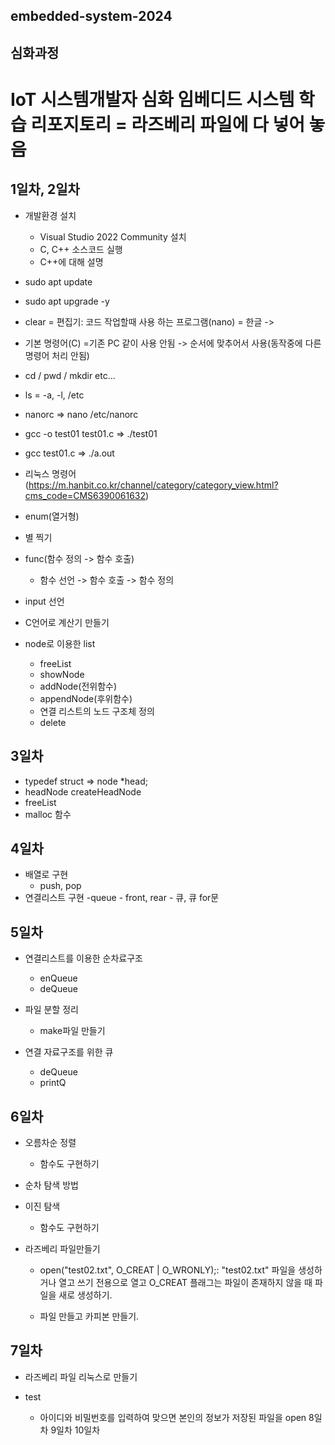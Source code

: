 ## embedded-system-2024

## 심화과정
# IoT 시스템개발자 심화 임베디드 시스템 학습 리포지토리 = 라즈베리 파일에 다 넣어 놓음

## 1일차, 2일차
- 개발환경 설치
    - Visual Studio 2022 Community 설치
    - C, C++ 소스코드 실행
    - C++에 대해 설명
- sudo apt update

- sudo apt upgrade -y

- clear = 편집기: 코드 작업할때 사용 하는 프로그램(nano) = 한글 ->

- 기본 명령어(C) =기존 PC 같이 사용 안됨 -> 순서에 맞추어서 사용(동작중에 다른 명령어 처리 안됨)

- cd / pwd / mkdir etc...

- ls = -a, -l, /etc

- nanorc => nano /etc/nanorc

- gcc -o test01 test01.c => ./test01

- gcc test01.c => ./a.out

- 리눅스 명령어 (https://m.hanbit.co.kr/channel/category/category_view.html?cms_code=CMS6390061632)

- enum(열거형)

- 별 찍기

- func(함수 정의 -> 함수 호출)
    - 함수 선언 -> 함수 호출 -> 함수 정의
- input 선언

- C언어로 계산기 만들기

- node로 이용한 list
    - freeList
    - showNode
    - addNode(전위함수)
    - appendNode(후위함수)
    - 연결 리스트의 노드 구조체 정의
    - delete

## 3일차
- typedef struct => node *head;
- headNode createHeadNode
- freeList
- malloc 함수

## 4일차
- 배열로 구현
	- push, pop
- 연결리스트 구현
	-queue
		- front, rear
		- 큐, 큐 for문
## 5일차
- 연결리스트를 이용한 순차료구조
	- enQueue 
	- deQueue

-  파일 분할 정리
    - make파일 만들기

- 연결 자료구조를 위한 큐
	- deQueue 
	- printQ 
## 6일차
- 오름차순 정렬
	
	- 함수도 구현하기

- 순차 탐색 방법

- 이진 탐색
	
	- 함수도 구현하기

- 라즈베리 파일만들기
	- open("test02.txt", O_CREAT | O_WRONLY);: "test02.txt" 파일을 생성하거나
	   열고 쓰기 전용으로 열고 O_CREAT 플래그는 파일이 존재하지 않을 때 파일을 새로 생성하기.
	
	- 파일 만들고 카피본 만들기.
## 7일차
- 라즈베리 파일 리눅스로 만들기

- test
	- 아이디와 비밀번호를 입력하여 맞으면 본인의
	  정보가 저장된 파일을 open 
8일차
9일차
10일차